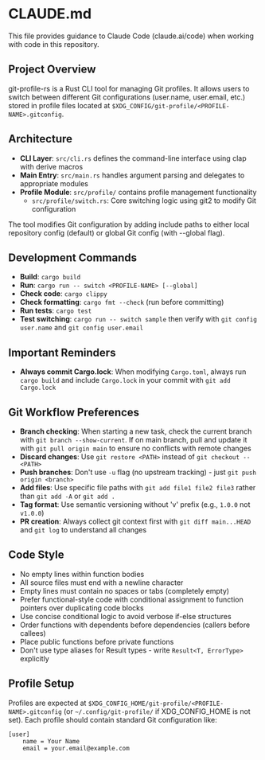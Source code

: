 # CLAUDE.md

This file provides guidance to Claude Code (claude.ai/code) when working with code in this repository.

## Project Overview

git-profile-rs is a Rust CLI tool for managing Git profiles. It allows users to switch between different Git configurations (user.name, user.email, etc.) stored in profile files located at `$XDG_CONFIG/git-profile/<PROFILE-NAME>.gitconfig`.

## Architecture

- **CLI Layer**: `src/cli.rs` defines the command-line interface using clap with derive macros
- **Main Entry**: `src/main.rs` handles argument parsing and delegates to appropriate modules
- **Profile Module**: `src/profile/` contains profile management functionality
  - `src/profile/switch.rs`: Core switching logic using git2 to modify Git configuration

The tool modifies Git configuration by adding include paths to either local repository config (default) or global Git config (with --global flag).

## Development Commands

- **Build**: `cargo build`
- **Run**: `cargo run -- switch <PROFILE-NAME> [--global]`
- **Check code**: `cargo clippy`
- **Check formatting**: `cargo fmt --check` (run before committing)
- **Run tests**: `cargo test`
- **Test switching**: `cargo run -- switch sample` then verify with `git config user.name` and `git config user.email`

## Important Reminders

- **Always commit Cargo.lock**: When modifying `Cargo.toml`, always run `cargo build` and include `Cargo.lock` in your commit with `git add Cargo.lock`

## Git Workflow Preferences

- **Branch checking**: When starting a new task, check the current branch with `git branch --show-current`. If on main branch, pull and update it with `git pull origin main` to ensure no conflicts with remote changes
- **Discard changes**: Use `git restore <PATH>` instead of `git checkout -- <PATH>`
- **Push branches**: Don't use `-u` flag (no upstream tracking) - just `git push origin <branch>`
- **Add files**: Use specific file paths with `git add file1 file2 file3` rather than `git add -A` or `git add .`
- **Tag format**: Use semantic versioning without 'v' prefix (e.g., `1.0.0` not `v1.0.0`)
- **PR creation**: Always collect git context first with `git diff main...HEAD` and `git log` to understand all changes

## Code Style

- No empty lines within function bodies
- All source files must end with a newline character
- Empty lines must contain no spaces or tabs (completely empty)
- Prefer functional-style code with conditional assignment to function pointers over duplicating code blocks
- Use concise conditional logic to avoid verbose if-else structures
- Order functions with dependents before dependencies (callers before callees)
- Place public functions before private functions
- Don't use type aliases for Result types - write `Result<T, ErrorType>` explicitly

## Profile Setup

Profiles are expected at `$XDG_CONFIG_HOME/git-profile/<PROFILE-NAME>.gitconfig` (or `~/.config/git-profile/` if XDG_CONFIG_HOME is not set). Each profile should contain standard Git configuration like:

```gitconfig
[user]
    name = Your Name
    email = your.email@example.com
```